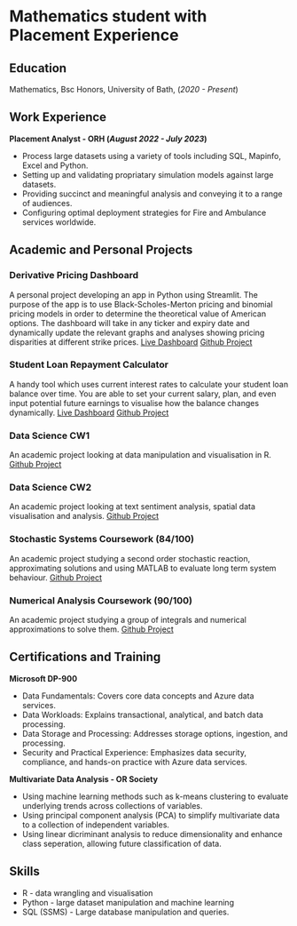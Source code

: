 # Mathematics student with Placement Experience

## Education
Mathematics, Bsc Honors, University of Bath, (_2020 - Present_)

## Work Experience
**Placement Analyst - ORH (_August 2022 - July 2023_)**
- Process large datasets using a variety of tools including SQL, Mapinfo, Excel and Python.
- Setting up and validating propriatary simulation models against large datasets.
- Providing succinct and meaningful analysis and conveying it to a range of audiences.
- Configuring optimal deployment strategies for Fire and Ambulance services worldwide.
  
## Academic and Personal Projects
### Derivative Pricing Dashboard
A personal project developing an app in Python using Streamlit. The purpose of the app is to use Black-Scholes-Merton pricing and binomial pricing models in order to determine the theoretical value of American options. The dashboard will take in any ticker and expiry date and dynamically update the relevant graphs and analyses showing pricing disparities at different strike prices.
[Live Dashboard](https://opdash-harryrogers0.streamlit.app/)
[Github Project](https://github.com/HarryRogers0/OpDash)

### Student Loan Repayment Calculator
A handy tool which uses current interest rates to calculate your student loan balance over time. You are able to set your current salary, plan, and even input potential future earnings to visualise how the balance changes dynamically.
[Live Dashboard](https://harryrogers-student-loan-repayment-calculator.streamlit.app/)
[Github Project](https://github.com/HarryRogers0/Student-Loan-Repayment-Calculator)

### Data Science CW1
An academic project looking at data manipulation and visualisation in R.
[Github Project](https://github.com/HarryRogers0/Data-Science-Coursework-1)

### Data Science CW2
An academic project looking at text sentiment analysis, spatial data visualisation and analysis.
[Github Project](https://github.com/HarryRogers0/Data-Science-Coursework-2)


### Stochastic Systems Coursework (84/100)
An academic project studying a second order stochastic reaction, approximating solutions and using MATLAB to evaluate long term system behaviour.
[Github Project](https://github.com/HarryRogers0/Stochastic-Systems-Coursework)

### Numerical Analysis Coursework (90/100)
An academic project studying a group of integrals and numerical approximations to solve them.
[Github Project](https://github.com/HarryRogers0/Numerical-Analysis-Coursework)

## Certifications and Training
**Microsoft DP-900**
- Data Fundamentals: Covers core data concepts and Azure data services.
- Data Workloads: Explains transactional, analytical, and batch data processing.
- Data Storage and Processing: Addresses storage options, ingestion, and processing.
- Security and Practical Experience: Emphasizes data security, compliance, and hands-on practice with Azure data services.

**Multivariate Data Analysis - OR Society**
- Using machine learning methods such as k-means clustering to evaluate underlying trends across collections of variables.
- Using principal component analysis (PCA) to simplify multivariate data to a collection of independent variables.
- Using linear dicriminant analysis to reduce dimensionality and enhance class seperation, allowing future classification of data. 


## Skills
- R - data wrangling and visualisation
- Python - large dataset manipulation and machine learning
- SQL (SSMS) - Large database manipulation and queries.
